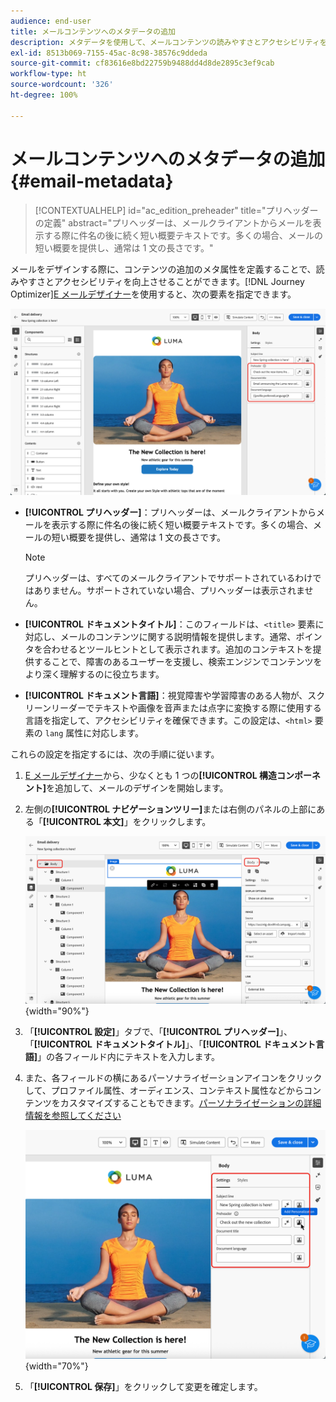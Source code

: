 ```yaml
---
audience: end-user
title: メールコンテンツへのメタデータの追加
description: メタデータを使用して、メールコンテンツの読みやすさとアクセシビリティを向上させる方法について説明します
exl-id: 8513b069-7155-45ac-8c98-38576c9ddeda
source-git-commit: cf83616e8bd22759b9488dd4d8de2895c3ef9cab
workflow-type: ht
source-wordcount: '326'
ht-degree: 100%

---
```


# メールコンテンツへのメタデータの追加 {#email-metadata}

>[!CONTEXTUALHELP]
>id="ac_edition_preheader"
>title="プリヘッダーの定義"
>abstract="プリヘッダーは、メールクライアントからメールを表示する際に件名の後に続く短い概要テキストです。多くの場合、メールの短い概要を提供し、通常は 1 文の長さです。"

メールをデザインする際に、コンテンツの追加のメタ属性を定義することで、読みやすさとアクセシビリティを向上させることができます。[!DNL Journey Optimizer][E メールデザイナー](get-started-email-designer.md)を使用すると、次の要素を指定できます。

![](assets/email_body_settings_ex.png)

* **[!UICONTROL プリヘッダー]**：プリヘッダーは、メールクライアントからメールを表示する際に件名の後に続く短い概要テキストです。多くの場合、メールの短い概要を提供し、通常は 1 文の長さです。

  >[!NOTE]
  >
  >プリヘッダーは、すべてのメールクライアントでサポートされているわけではありません。サポートされていない場合、プリヘッダーは表示されません。

* **[!UICONTROL ドキュメントタイトル]**：このフィールドは、`<title>` 要素に対応し、メールのコンテンツに関する説明情報を提供します。通常、ポインタを合わせるとツールヒントとして表示されます。追加のコンテキストを提供することで、障害のあるユーザーを支援し、検索エンジンでコンテンツをより深く理解するのに役立ちます。

* **[!UICONTROL ドキュメント言語]**：視覚障害や学習障害のある人物が、スクリーンリーダーでテキストや画像を音声または点字に変換する際に使用する言語を指定して、アクセシビリティを確保できます。この設定は、`<html>` 要素の `lang` 属性に対応します。

これらの設定を指定するには、次の手順に従います。

1. [E メールデザイナー](create-email-content.md)から、少なくとも 1 つの&#x200B;**[!UICONTROL 構造コンポーネント]**&#x200B;を追加して、メールのデザインを開始します。

1. 左側の&#x200B;**[!UICONTROL ナビゲーションツリー]**&#x200B;または右側のパネルの上部にある「**[!UICONTROL 本文]**」をクリックします。

   ![](assets/email_body.png){width="90%"}

1. 「**[!UICONTROL 設定]**」タブで、「**[!UICONTROL プリヘッダー]**」、「**[!UICONTROL ドキュメントタイトル]**」、「**[!UICONTROL ドキュメント言語]**」の各フィールド内にテキストを入力します。

1. また、各フィールドの横にあるパーソナライゼーションアイコンをクリックして、プロファイル属性、オーディエンス、コンテキスト属性などからコンテンツをカスタマイズすることもできます。[パーソナライゼーションの詳細情報を参照してください](../personalization/gs-personalization.md)

   ![](assets/email_body_settings.png){width="70%"}

1. 「**[!UICONTROL 保存]**」をクリックして変更を確定します。